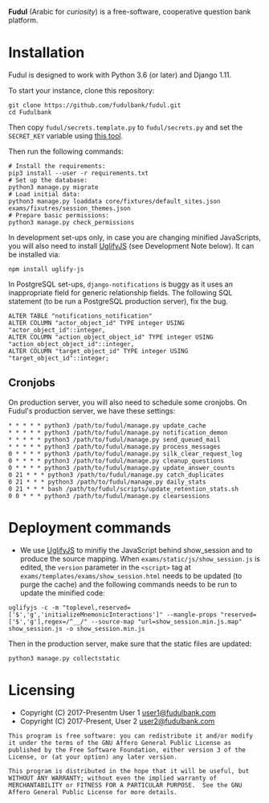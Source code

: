 **Fudul** (Arabic for _curiosity_) is a free-software, cooperative
question bank platform.

# Installation

Fudul is designed to work with Python 3.6 (or later) and Django 1.11.

To start your instance, clone this repository:
```
git clone https://github.com/fudulbank/fudul.git
cd Fudulbank
```

Then copy `fudul/secrets.template.py` to `fudul/secrets.py` and set
the `SECRET_KEY` variable using [this tool](http://www.miniwebtool.com/django-secret-key-generator/).

Then run the following commands:

```
# Install the requirements:
pip3 install --user -r requirements.txt
# Set up the database:
python3 manage.py migrate
# Load initial data:
python3 manage.py loaddata core/fixtures/default_sites.json exams/fixutres/session_themes.json
# Prepare basic permissions:
python3 manage.py check_permissions
```

In development set-ups only, in case you are changing minified JavaScripts, you will also need to install [UglifyJS](https://github.com/mishoo/UglifyJS2) (see Development Note below).  It can be installed via:
```
npm install uglify-js
```

In PostgreSQL set-ups, `django-notifications` is buggy as it uses an
inappropriate field for generic relationship fields.  The following
SQL statement (to be run a PostgreSQL production server), fix the bug.

```
ALTER TABLE "notifications_notification"
ALTER COLUMN "actor_object_id" TYPE integer USING "actor_object_id"::integer,
ALTER COLUMN "action_object_object_id" TYPE integer USING "action_object_object_id"::integer,
ALTER COLUMN "target_object_id" TYPE integer USING "target_object_id"::integer;
```

## Cronjobs
On production server, you will also need to schedule some cronjobs.
On Fudul's production server, we have these settings:
```
* * * * * python3 /path/to/fudul/manage.py update_cache
* * * * * python3 /path/to/fudul/manage.py notification_demon
* * * * * python3 /path/to/fudul/manage.py send_queued_mail
* * * * * python3 /path/to/fudul/manage.py process_messages
0 * * * * python3 /path/to/fudul/manage.py silk_clear_request_log
0 * * * * python3 /path/to/fudul/manage.py cleanup_questions
0 * * * * python3 /path/to/fudul/manage.py update_answer_counts
0 21 * * * python3 /path/to/fudul/manage.py catch_duplicates
0 21 * * * python3 /path/to/fudul/manage.py daily_stats
0 21 * * * bash /path/to/fudul/scripts/update_retention_stats.sh
0 0 * * * python3 /path/to/fudul/manage.py clearsessions
```

# Deployment commands
* We use [UglifyJS](https://github.com/mishoo/UglifyJS2) to minifiy the JavaScript behind show_session and to produce the source mapping.  When `exams/static/js/show_session.js` is edited, the `version` parameter in the `<script>` tag at `exams/templates/exams/show_session.html` needs to be updated (to purge the cache) and the following commands needs to be run to update the minified code:

```
uglifyjs -c -m "toplevel,reserved=['$','g','initializeMnemonicInteractions']" --mangle-props "reserved=['$','g'],regex=/^__/" --source-map "url=show_session.min.js.map" show_session.js -o show_session.min.js
```

Then in the production server, make sure that the static files are updated:
```
python3 manage.py collectstatic
```

# Licensing

* Copyright (C) 2017-Presentm User 1 <user1@fudulbank.com>
* Copyright (C) 2017-Present, User 2 <user2@fudulbank.com>

```
This program is free software: you can redistribute it and/or modify
it under the terms of the GNU Affero General Public License as
published by the Free Software Foundation, either version 3 of the
License, or (at your option) any later version.

This program is distributed in the hope that it will be useful, but
WITHOUT ANY WARRANTY; without even the implied warranty of
MERCHANTABILITY or FITNESS FOR A PARTICULAR PURPOSE.  See the GNU
Affero General Public License for more details.
```
